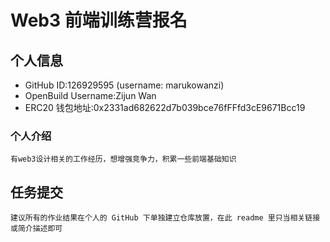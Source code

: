 # Web3 前端训练营报名

## 个人信息

* GitHub ID:126929595 (username: marukowanzi)
* OpenBuild Username:Zijun Wan
* ERC20 钱包地址:0x2331ad682622d7b039bce76fFFfd3cE9671Bcc19

### 个人介绍

`有web3设计相关的工作经历，想增强竞争力，积累一些前端基础知识`

## 任务提交

`建议所有的作业结果在个人的 GitHub 下单独建立仓库放置，在此 readme 里只当相关链接或简介描述即可`
